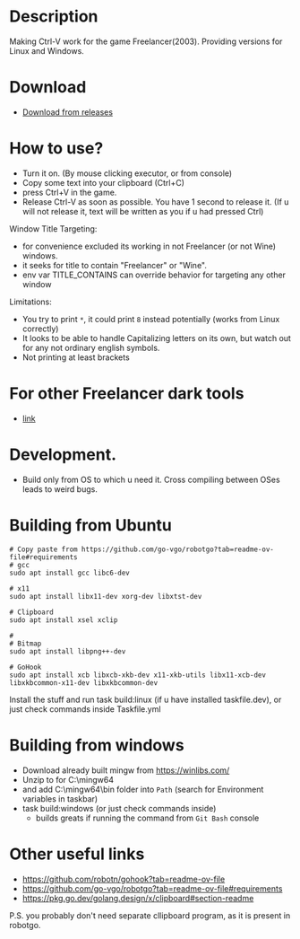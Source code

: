 # Description

Making Ctrl-V work for the game Freelancer(2003).
Providing versions for Linux and Windows.

# Download

- [Download from releases](<https://github.com/darklab8/fl-darkctrlv/releases>)

# How to use?

- Turn it on. (By mouse clicking executor, or from console)
- Copy some text into your clipboard (Ctrl+C)
- press Ctrl+V in the game.
- Release Ctrl-V as soon as possible. You have 1 second to release it. (If u will not release it, text will be written as you if u had pressed Ctrl)

Window Title Targeting:
- for convenience excluded its working in not Freelancer (or not Wine) windows.
- it seeks for title to contain "Freelancer" or "Wine".
- env var TITLE_CONTAINS can override behavior for targeting any other window

Limitations:
- You try to print `*`, it could print `8` instead potentially (works from Linux correctly)
- It looks to be able to handle Capitalizing letters on its own, but watch out for any not ordinary english symbols.
- Not printing at least brackets

# For other Freelancer dark tools

- [link](<https://darklab8.github.io/blog/community_freelancer.html>)

# Development.

- Build only from OS to which u need it. Cross compiling between OSes leads to weird bugs.

# Building from Ubuntu

```
# Copy paste from https://github.com/go-vgo/robotgo?tab=readme-ov-file#requirements
# gcc
sudo apt install gcc libc6-dev

# x11
sudo apt install libx11-dev xorg-dev libxtst-dev

# Clipboard
sudo apt install xsel xclip

#
# Bitmap
sudo apt install libpng++-dev

# GoHook
sudo apt install xcb libxcb-xkb-dev x11-xkb-utils libx11-xcb-dev libxkbcommon-x11-dev libxkbcommon-dev
```

Install the stuff and run task build:linux (if u have installed taskfile.dev), or just check commands inside Taskfile.yml

# Building from windows

- Download already built mingw from https://winlibs.com/
- Unzip to for C:\mingw64
- and add C:\mingw64\bin folder into `Path` (search for Environment variables in taskbar)
- task build:windows (or just check commands inside)
    - builds greats if running the command from `Git Bash` console

# Other useful links

- https://github.com/robotn/gohook?tab=readme-ov-file
- https://github.com/go-vgo/robotgo?tab=readme-ov-file#requirements
- https://pkg.go.dev/golang.design/x/clipboard#section-readme

P.S. you probably don't need separate cllipboard program, as it is present in robotgo.
